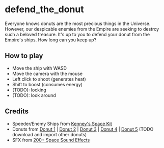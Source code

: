 # defend_the_donut

Everyone knows donuts are the most precious things in the Universe. However, our despicable enemies from the Empire are seeking to destroy such a beloved treasure. It's up to you to defend your donut from the Empire's ships. How long can you keep up?

## How to play

* Move the ship with WASD
* Move the camera with the mouse
* Left click to shoot (generates heat)
* Shift to boost (consumes energy)
* (TODO): locking
* (TODO): look around

## Credits

* Speeder/Enemy Ships from [Kenney's Space Kit](https://kenney-assets.itch.io/space-kit)
* Donuts from [Donut 1](https://poly.pizza/m/UQRRrsP3wj) | [Donut 2](https://poly.pizza/m/7_-6fUJOawi) | [Donut 3](https://poly.pizza/m/bn3ArZAOcpo) | [Donut 4](https://poly.pizza/m/8KY9R5UDV_M) | [Donut 5](https://poly.pizza/m/b8vyIvgJ705) (TODO download and import other donuts)
* SFX from [200+ Space Sound Effects](https://gamesupply.itch.io/200-space-sound-effects)
